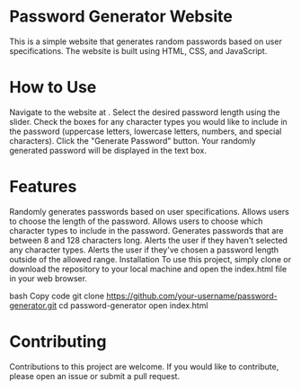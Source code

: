 # Password Generator Website
This is a simple website that generates random passwords based on user specifications. The website is built using HTML, CSS, and JavaScript.

# How to Use
Navigate to the website at .
Select the desired password length using the slider.
Check the boxes for any character types you would like to include in the password (uppercase letters, lowercase letters, numbers, and special characters).
Click the "Generate Password" button.
Your randomly generated password will be displayed in the text box.
# Features
Randomly generates passwords based on user specifications.
Allows users to choose the length of the password.
Allows users to choose which character types to include in the password.
Generates passwords that are between 8 and 128 characters long.
Alerts the user if they haven't selected any character types.
Alerts the user if they've chosen a password length outside of the allowed range.
Installation
To use this project, simply clone or download the repository to your local machine and open the index.html file in your web browser.

bash
Copy code
git clone https://github.com/your-username/password-generator.git
cd password-generator
open index.html
# Contributing
Contributions to this project are welcome. If you would like to contribute, please open an issue or submit a pull request.


